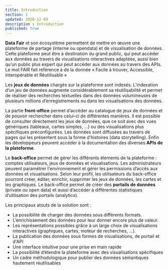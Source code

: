 ```yaml
---
title: Introduction
section: 1
updated: 2020-12-09
description : Introduction
published: true
---
```

**Data Fair** et son écosystème permettent de mettre en œuvre une plateforme de partage (interne ou opendata) et de visualisation de données. Cette plateforme peut être à destination du grand public, qui peut accéder aux données au travers de visualisations interactives adaptées, aussi bien qu’un public plus expert qui peut accéder aux données au travers des APIs. Le mot FAIR fait référence à de la donnée « Facile à trouver, Accessible, Interopérable et Réutilisable »

Les **jeux de données** chargés sur la plateforme sont indexés. L’indexation d’un jeu de données augmente considérablement sa réutilisabilité et permet de réaliser des recherches textuelles dans des données volumineuses de plusieurs millions d’enregistrements ou dans les visualisations des données.

La partie **front-office** permet d’accéder au catalogue de jeux de données et de pouvoir rechercher dans celui-ci de différentes manières. Il est possible de consulter directement les jeux de données, que ce soit avec des vues génériques (tableaux, cartes simples, …) ou des visualisations plus spécifiques préconfigurées. Les données sont diffusées au travers de pages qui les présentent sous la forme d’histoires (data storytelling). Enfin les développeurs peuvent accéder à la documentation des diverses **APIs de la plateforme**.

Le **back-office** permet de gérer les différents éléments de la plateforme : comptes utilisateurs, jeux de données et visualisations. Les administrateurs peuvent paramétrer l'environnement et gérer les permissions d’accès aux données et visualisations. Selon leur profil, les utilisateurs du back-office pourront créer, éditer, enrichir, supprimer les jeux de données, les cartes et les graphiques.
Le back-office permet de créer des **portails de données** (private ou open data) et aussi d’accéder à différentes statistiques d’utilisation des portails (analytics).

Les principaux atouts de la solution sont :
* La possibilité de charger des données sous différents formats.
* L’enrichissement des données pour leur donner encore plus de valeur.
* Les représentations possibles grâce à un large choix de visualisations interactives (graphiques, cartes, moteur de recherches, ...).
* La publication des données sous formes de visualisations, de portail et d'API
* Une interface intuitive pour une prise en main rapide
* La possibilité d’étendre la plateforme avec des visualisations spécifiques
* Un cadre méthodologique pour publier des données sémantiques hautement réutilisables
